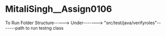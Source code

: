 # MitaliSingh__Assign0106
To Run Folder Structure----->
Under-------> "src/test/java/verifyroles"-------path
to run testng class
